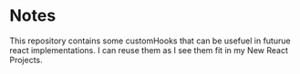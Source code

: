 # Notes

This repository contains some customHooks that can be usefuel in futurue react implementations. I can reuse them
as I see them fit in my New React Projects.
